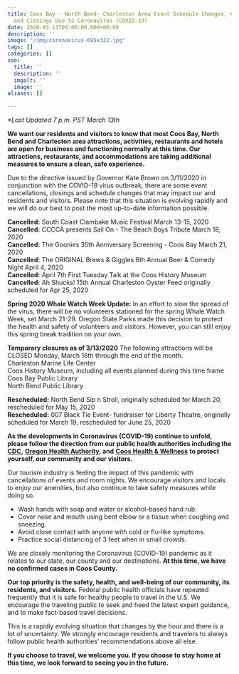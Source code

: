 ```yaml
---
title: Coos Bay - North Bend- Charleston Area Event Schedule Changes, Cancellations
  and Closings Due to Coronavirus (COVID-19)
date: 2020-03-13T04:00:00.000+00:00
description: ''
image: "/img/coronavirus-695x322.jpg"
tags: []
categories: []
seo:
  title: ''
  description: ''
  imgalt: ''
  image: ''
aliases: []

---
```

_*Last Updated 7 p.m. PST March 13th_

**We want our residents and visitors to know that most Coos Bay, North Bend and Charleston area attractions, activities, restaurants and hotels are open for business and functioning normally at this time. Our attractions, restaurants, and accommodations are taking additional measures to ensure a clean, safe experience.**

Due to the directive issued by Governor Kate Brown on 3/11/2020 in conjunction with the COVID-19 virus outbreak, there are some event cancellations, closings and schedule changes that may impact our and residents and visitors. Please note that this situation is evolving rapidly and we will do our best to post the most up-to-date information possible.

**Cancelled:** South Coast Clambake Music Festival March 13-15, 2020<br> **Cancelled:** CCCCA presents Sail On - The Beach Boys Tribute March 18, 2020<br> **Cancelled:** The Goonies 35th Anniversary Screening - Coos Bay March 21, 2020<br> **Cancelled:** The ORIGINAL Brews & Giggles 6th Annual Beer & Comedy Night April 4, 2020<br> **Cancelled:** April 7th First Tuesday Talk at the Coos History Museum<br> **Cancelled:** Ah  Shucks! 15th Annual Charleston Oyster Feed originally scheduled for Apr 25, 2020<br>

**Spring 2020 Whale Watch Week Update:** In an effort to slow the spread of the virus, there will be no volunteers stationed for the spring Whale Watch Week, set March 21-29. Oregon State Parks made this decision to protect the health and safety of volunteers and visitors. However, you can still enjoy this spring break tradition on your own.

**Temporary closures as of 3/13/2020**
The following attractions will be CLOSED Monday, March 16th through the end of the month.<br>
Charleston Marine Life Center  
Coos History Museum, including all events planned during this time frame  
Coos Bay Public Library  
North Bend Public Library

**Rescheduled:** North Bend Sip n Stroll, originally scheduled for March 20, rescheduled for May 15, 2020<br> **Rescheduled:** 007 Black Tie Event- fundraiser for Liberty Theatre, originally scheduled for March 19, rescheduled for June 25, 2020

**As the developments in Coronavirus (COVID-19) continue to unfold, please follow the direction from our public health authorities including the** [**CDC**](https://www.cdc.gov/coronavirus/2019-ncov/index.html)**,** [**Oregon Health Authority**](https://www.oregon.gov/oha/pages/index.aspx)**, and** [**Coos Health & Wellness**](https://cooshealthandwellness.org/) **to protect yourself, our community and our visitors.**

Our tourism industry is feeling the impact of this pandemic with cancellations of events and room nights. We encourage visitors and locals to enjoy our amenities, but also continue to take safety measures while doing so.

* Wash hands with soap and water or alcohol-based hand rub.
* Cover nose and mouth using bent elbow or a tissue when coughing and sneezing.
* Avoid close contact with anyone with cold or flu-like symptoms.
* Practice social distancing of 3 feet when in small crowds.

We are closely monitoring the Coronavirus (COVID-19) pandemic as it relates to our state, our county and our destinations. **At this time, we have no confirmed cases in Coos County.**

**Our top priority is the safety, health, and well-being of our community, its residents, and visitors.** Federal public health officials have repeated frequently that it is safe for healthy people to travel in the U.S. We encourage the traveling public to seek and heed the latest expert guidance, and to make fact-based travel decisions.

This is a rapidly evolving situation that changes by the hour and there is a lot of uncertainty. We strongly encourage residents and travelers to always follow public health authorities’ recommendations above all else.

**If you choose to travel, we welcome you. If you choose to stay home at this time, we look forward to seeing you in the future.**